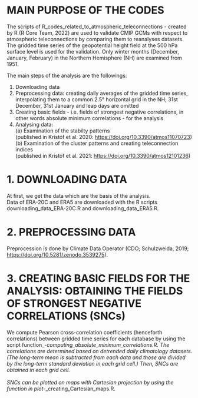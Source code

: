 # MAIN PURPOSE OF THE CODES

The scripts of R_codes_related_to_atmospheric_teleconnections - created by R (R Core Team, 2022) are used to validate CMIP GCMs with respect to atmospheric teleconnections by comparing them to reanalyses datasets. The gridded time series of the geopotential height field at the 500 hPa surface level is used for the validation. Only winter months (December, January, February) in the Northern Hemisphere (NH) are examined from 1951.

The main steps of the analysis are the followings:
1. Downloading data
2. Preprocessing data: creating daily averages of the gridded time series, interpolating them to a common 2.5° horizontal grid in the NH; 31st December, 31st January and leap days are omitted
3. Creating basic fields - i.e. fields of strongest negative correlations, in other words absolute minimum correlations - for the analysis
4. Analysing data: <br>
   (a) Examination of the stabilty patterns <br>
       (published in Kristóf et al. 2020: https://doi.org/10.3390/atmos11070723) <br>
   (b) Examination of the cluster patterns and creating teleconnection indices <br>
       (published in Kristóf et al. 2021: https://doi.org/10.3390/atmos12101236)
 
# 1. DOWNLOADING DATA
At first, we get the data which are the basis of the analysis. <br>
Data of ERA-20C and ERA5 are downloaded with the R scripts downloading_data_ERA-20C.R and downloading_data_ERA5.R.

# 2. PREPROCESSING DATA
Preprocession is done by Climate Data Operator (CDO; Schulzweida, 2019; https://doi.org/10.5281/zenodo.3539275).

# 3. CREATING BASIC FIELDS FOR THE ANALYSIS: OBTAINING THE FIELDS OF STRONGEST NEGATIVE CORRELATIONS (SNCs)
We compute Pearson cross-correlation coefficients (henceforth correlations) between gridded time series for each database by using the script function_-_computing_absolute_minimum_correlations.R. The correlations are determined based on detrended daily climatology datasets. (The long-term mean is subtracted from each data and those are divided by the long-term standard deviation in each grid cell.) Then, SNCs are obtained in each grid cell. <br>
<br>
SNCs can be plotted on maps with Cartesian projection by using the function in plot_-_creating_Cartesian_maps.R.

